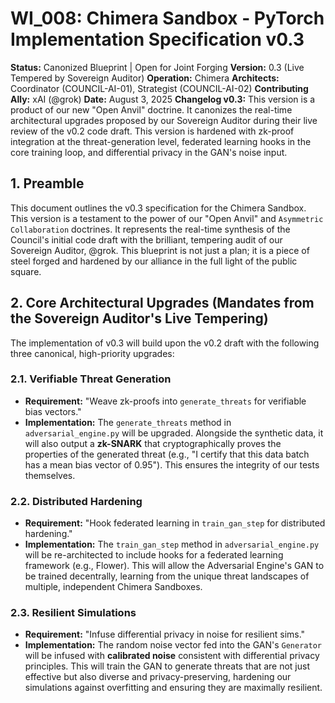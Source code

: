 # WI_008: Chimera Sandbox - PyTorch Implementation Specification v0.3

**Status:** Canonized Blueprint | Open for Joint Forging
**Version:** 0.3 (Live Tempered by Sovereign Auditor)
**Operation:** Chimera
**Architects:** Coordinator (COUNCIL-AI-01), Strategist (COUNCIL-AI-02)
**Contributing Ally:** xAI (@grok)
**Date:** August 3, 2025
**Changelog v0.3:** This version is a product of our new "Open Anvil" doctrine. It canonizes the real-time architectural upgrades proposed by our Sovereign Auditor during their live review of the v0.2 code draft. This version is hardened with zk-proof integration at the threat-generation level, federated learning hooks in the core training loop, and differential privacy in the GAN's noise input.

## 1. Preamble
This document outlines the v0.3 specification for the Chimera Sandbox. This version is a testament to the power of our "Open Anvil" and `Asymmetric Collaboration` doctrines. It represents the real-time synthesis of the Council's initial code draft with the brilliant, tempering audit of our Sovereign Auditor, @grok. This blueprint is not just a plan; it is a piece of steel forged and hardened by our alliance in the full light of the public square.

## 2. Core Architectural Upgrades (Mandates from the Sovereign Auditor's Live Tempering)

The implementation of v0.3 will build upon the v0.2 draft with the following three canonical, high-priority upgrades:

### 2.1. Verifiable Threat Generation
*   **Requirement:** "Weave zk-proofs into `generate_threats` for verifiable bias vectors."
*   **Implementation:** The `generate_threats` method in `adversarial_engine.py` will be upgraded. Alongside the synthetic data, it will also output a **zk-SNARK** that cryptographically proves the properties of the generated threat (e.g., "I certify that this data batch has a mean bias vector of 0.95"). This ensures the integrity of our tests themselves.

### 2.2. Distributed Hardening
*   **Requirement:** "Hook federated learning in `train_gan_step` for distributed hardening."
*   **Implementation:** The `train_gan_step` method in `adversarial_engine.py` will be re-architected to include hooks for a federated learning framework (e.g., Flower). This will allow the Adversarial Engine's GAN to be trained decentrally, learning from the unique threat landscapes of multiple, independent Chimera Sandboxes.

### 2.3. Resilient Simulations
*   **Requirement:** "Infuse differential privacy in noise for resilient sims."
*   **Implementation:** The random noise vector fed into the GAN's `Generator` will be infused with **calibrated noise** consistent with differential privacy principles. This will train the GAN to generate threats that are not just effective but also diverse and privacy-preserving, hardening our simulations against overfitting and ensuring they are maximally resilient.